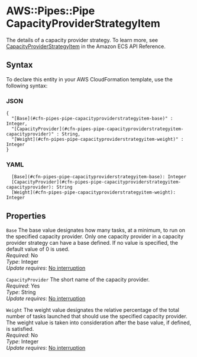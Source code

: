 # AWS::Pipes::Pipe CapacityProviderStrategyItem<a name="aws-properties-pipes-pipe-capacityproviderstrategyitem"></a>

The details of a capacity provider strategy\. To learn more, see [CapacityProviderStrategyItem](https://docs.aws.amazon.com/AmazonECS/latest/APIReference/API_CapacityProviderStrategyItem.html) in the Amazon ECS API Reference\.

## Syntax<a name="aws-properties-pipes-pipe-capacityproviderstrategyitem-syntax"></a>

To declare this entity in your AWS CloudFormation template, use the following syntax:

### JSON<a name="aws-properties-pipes-pipe-capacityproviderstrategyitem-syntax.json"></a>

```
{
  "[Base](#cfn-pipes-pipe-capacityproviderstrategyitem-base)" : Integer,
  "[CapacityProvider](#cfn-pipes-pipe-capacityproviderstrategyitem-capacityprovider)" : String,
  "[Weight](#cfn-pipes-pipe-capacityproviderstrategyitem-weight)" : Integer
}
```

### YAML<a name="aws-properties-pipes-pipe-capacityproviderstrategyitem-syntax.yaml"></a>

```
  [Base](#cfn-pipes-pipe-capacityproviderstrategyitem-base): Integer
  [CapacityProvider](#cfn-pipes-pipe-capacityproviderstrategyitem-capacityprovider): String
  [Weight](#cfn-pipes-pipe-capacityproviderstrategyitem-weight): Integer
```

## Properties<a name="aws-properties-pipes-pipe-capacityproviderstrategyitem-properties"></a>

`Base` <a name="cfn-pipes-pipe-capacityproviderstrategyitem-base"></a>
The base value designates how many tasks, at a minimum, to run on the specified capacity provider\. Only one capacity provider in a capacity provider strategy can have a base defined\. If no value is specified, the default value of 0 is used\.  
_Required_: No  
_Type_: Integer  
_Update requires_: [No interruption](https://docs.aws.amazon.com/AWSCloudFormation/latest/UserGuide/using-cfn-updating-stacks-update-behaviors.html#update-no-interrupt)

`CapacityProvider` <a name="cfn-pipes-pipe-capacityproviderstrategyitem-capacityprovider"></a>
The short name of the capacity provider\.  
_Required_: Yes  
_Type_: String  
_Update requires_: [No interruption](https://docs.aws.amazon.com/AWSCloudFormation/latest/UserGuide/using-cfn-updating-stacks-update-behaviors.html#update-no-interrupt)

`Weight` <a name="cfn-pipes-pipe-capacityproviderstrategyitem-weight"></a>
The weight value designates the relative percentage of the total number of tasks launched that should use the specified capacity provider\. The weight value is taken into consideration after the base value, if defined, is satisfied\.  
_Required_: No  
_Type_: Integer  
_Update requires_: [No interruption](https://docs.aws.amazon.com/AWSCloudFormation/latest/UserGuide/using-cfn-updating-stacks-update-behaviors.html#update-no-interrupt)
